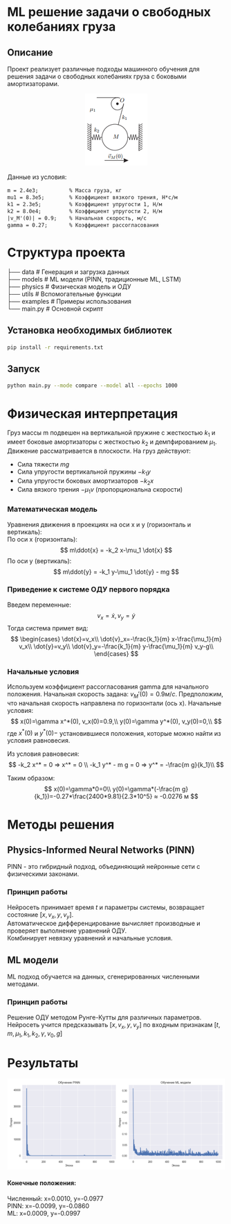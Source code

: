 # ML решение задачи о свободных колебаниях груза
## Описание 
Проект реализует различные подходы машинного обучения для решения задачи о свободных колебаниях груза с боковыми амортизаторами.
<center>

![alt text](image.png)

</center>
Данные из условия:

```
m = 2.4e3;          % Масса груза, кг
mu1 = 8.3e5;        % Коэффициент вязкого трения, Н*с/м
k1 = 2.3e5;         % Коэффициент упругости 1, Н/м
k2 = 8.0e4;         % Коэффициент упругости 2, Н/м
|v_M'(0)| = 0.9;    % Начальная скорость, м/с
gamma = 0.27;       % Коэффициент рассогласования
```

# Структура проекта

├── data # Генерация и загрузка данных\
├── models # ML модели (PINN, традиционные ML, LSTM)\
├── physics # Физическая модель и ОДУ\
├── utils # Вспомогательные функции\
├── examples # Примеры использования\
└── main.py # Основной скрипт

## Установка необходимых библиотек

```bash
pip install -r requirements.txt
```
## Запуск
```bash
python main.py --mode compare --model all --epochs 1000
```
# Физическая интерпретация

Груз массы m подвешен на вертикальной пружине с жесткостью $k_1$ и имеет боковые амортизаторы с жесткостью $k_2$ и демпфированием $\mu_1$. Движение рассматривается в плоскости. На груз действуют:
* Сила тяжести $mg$
* Сила упругости вертикальной пружины $-k_1y$
* Сила упругости боковых амортизаторов $-k_2x$
* Сила вязкого трения $-\mu_1v$ (пропорциональна скорости)

### Математическая модель
Уравнения движения в проекциях на оси x и y (горизонталь и вертикаль):\
По оси x (горизонталь):
$$
m\ddot{x} = -k_2 x-\mu_1 \dot{x}
$$
По оси y (вертикаль):
$$
m\ddot{y} = -k_1 y-\mu_1 \dot{y} - mg
$$

### Приведение к системе ОДУ первого порядка
Введем переменные:
$$
    v_x=\dot{x}, v_y=\dot{y}
$$
Тогда система примет вид:
$$
\begin{cases}
\dot{x}=v_x\\
\dot{v}_x=-\frac{k_1}{m} x-\frac{\mu_1}{m} v_x\\
\dot{y}=v_y\\
\dot{v}_y=-\frac{k_1}{m} y-\frac{\mu_1}{m} v_y-g\\
\end{cases}
$$
### Начальные условия 
Используем коэффициент рассогласования gamma для начального положения. Начальная скорость задана: $v_M'(0) = 0.9 м/с$. Предположим, что начальная скорость направлена по горизонтали (ось x).
Начальные условия:
$$
x(0)=\gamma x^*(0), v_x(0)=0.9,\\
y(0)=\gamma y^*(0), v_y(0)=0,\\
$$
где $x^*(0)$ и $y^*(0)-$ установившиеся положения, которые можно найти из условия равновесия.

Из условия равновесия:
$$
-k_2 x^* = 0 ⇒ x^* = 0 \\
-k_1 y^* - m g = 0 ⇒ y^* = -\frac{m g}{k_1}\\
$$ 

Таким образом:
$$
x(0)=\gamma*0=0\\
y(0)=\gamma*(-\frac{m g}{k_1})=-0.27*\frac{2400*9.81}{2.3*10^5} ≈ -0.0276 м
$$
# Методы решения
## Physics-Informed Neural Networks (PINN)
PINN - это гибридный подход, объединяющий нейронные сети с физическими законами.
### Принцип работы
Нейросеть принимает время $t$ и параметры системы, возвращает состояние $[x, v_x, y, v_y]$.\
Автоматическое дифференцирование вычисляет производные и проверяет выполнение уравнений ОДУ.\
Комбинирует невязку уравнений и начальные условия.
## ML модели
ML подход обучается на данных, сгенерированных численными методами.
### Принцип работы
Решение ОДУ методом Рунге-Кутты для различных параметров.\
Нейросеть учится предсказывать $[x, v_x, y, v_y]$ по входным признакам $[t, m, \mu_1, k_1, k_2, \gamma, v_0, g]$
# Результаты
![alt text](Figure_2.png)
#### Конечные положения:
Численный: x=0.0010, y=-0.0977\
PINN:      x=-0.0099, y=-0.0860\
ML:        x=0.0009, y=-0.0997